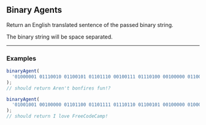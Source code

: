 ## Binary Agents

Return an English translated sentence of the passed binary string.

The binary string will be space separated.

---

### Examples

```javascript
binaryAgent(
  '01000001 01110010 01100101 01101110 00100111 01110100 00100000 01100010 01101111 01101110 01100110 01101001 01110010 01100101 01110011 00100000 01100110 01110101 01101110 00100001 00111111'
);
// should return Aren't bonfires fun!?
```

```javascript
binaryAgent(
  '01001001 00100000 01101100 01101111 01110110 01100101 00100000 01000110 01110010 01100101 01100101 01000011 01101111 01100100 01100101 01000011 01100001 01101101 01110000 00100001'
);
// should return I love FreeCodeCamp!
```
